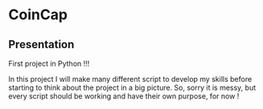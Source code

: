 # CoinCap

## Presentation
First project in Python !!!

In this project I will make many different script to develop my skills before starting to think about the project in a big picture.
So, sorry it is messy, but every script should be working and have their own purpose, for now ! 

